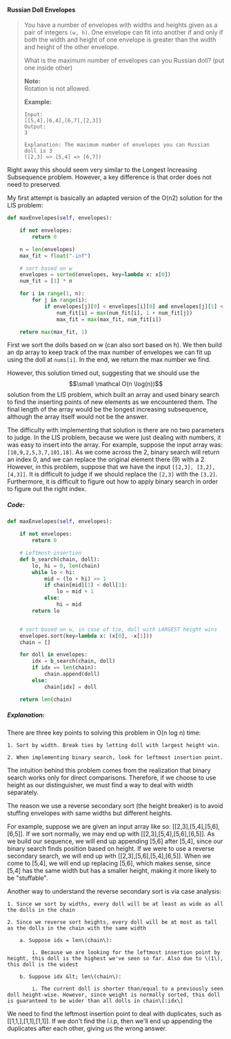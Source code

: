 #### Russian Doll Envelopes

> You have a number of envelopes with widths and heights given as a pair of integers `(w, h)`. One envelope can fit into another if and only if both the width and height of one envelope is greater than the width and height of the other envelope.
>
> What is the maximum number of envelopes can you Russian doll? \(put one inside other\)
>
> **Note:**  
>  Rotation is not allowed.
>
> **Example:**
>
> ```
> Input: 
> [[5,4],[6,4],[6,7],[2,3]]
> Output: 
> 3 
>
> Explanation: The maximum number of envelopes you can Russian doll is 3
> ([2,3] => [5,4] => [6,7])
>
> ```

Right away this should seem very similar to the Longest Increasing Subsequence problem. However, a key difference is that order does not need to preserved. 

My first attempt is basically an adapted version of the O\(n2\) solution for the LIS problem:

```py
def maxEnvelopes(self, envelopes):

    if not envelopes:
        return 0

    n = len(envelopes)
    max_fit = float("-inf")

    # sort based on w
    envelopes = sorted(envelopes, key=lambda x: x[0])
    num_fit = [1] * n

    for i in range(1, n):
        for j in range(i):
            if envelopes[j][0] < envelopes[i][0] and envelopes[j][1] < envelopes[i][1]:
                num_fit[i] = max(num_fit[i], 1 + num_fit[j])
                max_fit = max(max_fit, num_fit[i])

    return max(max_fit, 1)
```

First we sort the dolls based on w \(can also sort based on h\). We then build an dp array to keep track of the max number of envelopes we can fit up using the doll at `nums[i]`. In the end, we return the max number we find.

However, this solution timed out, suggesting that we should use the $$\small \mathcal O(n \log(n))$$ solution from the LIS problem, which built an array and used binary search to find the inserting points of new elements as we encountered them. The final length of the array would be the longest increasing subsequence, although the array itself would not be the answer.

The difficulty with implementing that solution is there are no two parameters to judge. In the LIS problem, because we were just dealing with numbers, it was easy to insert into the array. For example, suppose the input array was: `[10,9,2,5,3,7,101,18]`. As we come across the 2, binary search will return an index 0, and we can replace the original element there \(9\) with a 2. However, in this problem, suppose that we have the input `[[2,3], [3,2], [4,3]]`. It is difficult to judge if we should replace the `[2,3]` with the `[3,2]`. Furthermore, it is difficult to figure out how to apply binary search in order to figure out the right index. 

##### Code:

```py
def maxEnvelopes(self, envelopes):  

    if not envelopes:
        return 0

    # Leftmost insertion
    def b_search(chain, doll):
        lo, hi = 0, len(chain)
        while lo < hi:
            mid = (lo + hi) >> 1
            if chain[mid][1] < doll[1]:
                lo = mid + 1
            else:
                hi = mid
        return lo


    # sort based on w, in case of tie, doll with LARGEST height wins
    envelopes.sort(key=lambda x: (x[0], -x[1]))
    chain = []

    for doll in envelopes:
        idx = b_search(chain, doll)
        if idx == len(chain):
            chain.append(doll)
        else:
            chain[idx] = doll

    return len(chain)

```

##### Explanation:

There are three key points to solving this problem in O\(n log n\) time:



	1. Sort by width. Break ties by letting doll with largest height win.

	2. When implementing binary search, look for leftmost insertion point.



The intuition behind this problem comes from the realization that binary search works only for direct comparisons. Therefore, if we choose to use height as our distinguisher, we must find a way to deal with width separately. 



The reason we use a reverse secondary sort \(the height breaker\) is to avoid stuffing envelopes with same widths but different heights. 



For example, suppose we are given an input array like so: \[\[2,3\],\[5,4\],\[5,6\],\[6,5\]\]. If we sort normally, we may end up with \[\[2,3\],\[5,4\],\[5,6\],\[6,5\]\]. As we build our sequence, we will end up appending \[5,6\] after \[5,4\], since our binary search finds position based on height. If we were to use a reverse secondary search, we will end up with \[\[2,3\],\[5,6\],\[5,4\],\[6,5\]\]. When we come to \[5,4\], we will end up replacing \[5,6\], which makes sense, since \[5,4\] has the same width but has a smaller height, making it more likely to be "stuffable". 



Another way to understand the reverse secondary sort is via case analysis:

	1. Since we sort by widths, every doll will be at least as wide as all the dolls in the chain

	2. Since we reverse sort heights, every doll will be at most as tall as the dolls in the chain with the same width

		a. Suppose idx = len\(chain\):

			i. Because we are looking for the leftmost insertion point by height, this doll is the highest we've seen so far. Also due to \(1\), this doll is the widest

		b. Suppose idx &lt; len\(chain\):

			i. The current doll is shorter than/equal to a previously seen doll height-wise. However, since weight is normally sorted, this doll is guaranteed to be wider than all dolls in chain\[:idx\]



We need to find the leftmost insertion point to deal with duplicates, such as \[\[1,1,\],\[1,1\],\[1,1\]\]. If we don't find the l.i.p, then we'll end up appending the duplicates after each other, giving us the wrong answer. 



